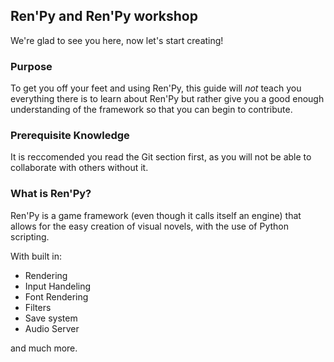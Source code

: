 ## Ren'Py and Ren'Py workshop

We're glad to see you here, now let's start creating!

### Purpose

To get you off your feet and using Ren'Py, this guide will _not_ teach you everything there is to learn about Ren'Py but rather
give you a good enough understanding of the framework so that you can begin to contribute.

### Prerequisite Knowledge

It is reccomended you read the Git section first, as you will not be able to collaborate with others without it.

### What is Ren'Py?

Ren'Py is a game framework (even though it calls itself an engine) that allows for the easy creation of visual novels,
with the use of Python scripting.

With built in:

- Rendering
- Input Handeling
- Font Rendering
- Filters
- Save system
- Audio Server

and much more.
